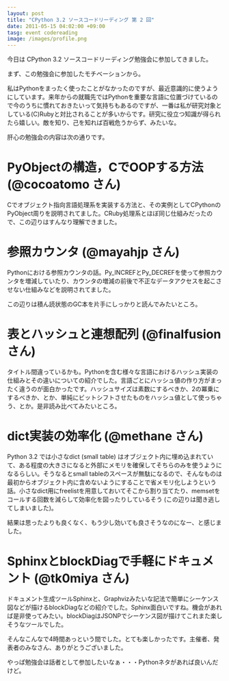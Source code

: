 ```yaml
---
layout: post
title: "CPython 3.2 ソースコードリーディング 第 2 回"
date: 2011-05-15 04:02:00 +09:00
tasg: event codereading
image: /images/profile.png
---
```


今日は CPython 3.2 ソースコードリーディング勉強会に参加してきました。

まず、この勉強会に参加したモチベーションから。

私はPythonをまったく使ったことがなかったのですが、最近意識的に使うようにしています。来年からの就職先ではPythonを重要な言語に位置づけているので今のうちに慣れておきたいって気持ちもあるのですが、一番は私が研究対象としている(C)Rubyと対比されることが多いからです。研究に役立つ知識が得られたら嬉しい。敵を知り、己を知れば百戦危うからず、みたいな。

肝心の勉強会の内容は次の通りです。

# PyObjectの構造，CでOOPする方法 (@cocoatomo さん)

Cでオブジェクト指向言語処理系を実装する方法と、その実例としてCPythonのPyObject周りを説明されてました。CRuby処理系とほぼ同じ仕組みだったので、この辺りはすんなり理解できました。

# 参照カウンタ (@mayahjp さん)

Pythonにおける参照カウンタの話。Py_INCREFとPy_DECREFを使って参照カウンタを増減していたり、カウンタの増減の前後で不正なデータアクセスを起こさせない仕組みなどを説明されてました。

この辺りは積ん読状態のGC本を片手にしっかりと読んでみたいところ。

# 表とハッシュと連想配列 (@finalfusion さん)

タイトル間違っているかも。Pythonを含む様々な言語におけるハッシュ実装の仕組みとその違いについての紹介でした。言語ごとにハッシュ値の作り方がまったく違うのが面白かったです。ハッシュサイズは素数にするべきか、2の冪乗にするべきか、とか、単純にビットシフトさせたものをハッシュ値として使っちゃう、とか。是非読み比べてみたいところ。

# dict実装の効率化 (@methane さん)

Python 3.2 では小さなdict (small table)
はオブジェクト内に埋め込まれていて、ある程度の大きさになると外部にメモリを確保してそちらのみを使うようになるらしい。そうなるとsmall
tableのスペースが無駄になるので、そんなものは最初からオブジェクト内に含めないようにすることで省メモリ化しようという話。小さなdict用にfreelistを用意しておいてそこから割り当てたり、memsetをコールする回数を減らして効率化を図ったりしているそう
(この辺りは聞き逃してしまいました)。

結果は思ったよりも良くなく、もう少し効いても良さそうなのになー、と感じました。

# SphinxとblockDiagで手軽にドキュメント (@tk0miya さん)

ドキュメント生成ツールSphinxと、Graphvizみたいな記法で簡単にシーケンス図などが描けるblockDiagなどの紹介でした。Sphinx面白いですね。機会があれば是非使ってみたい。blockDiagはJSONPでシーケンス図が描けてこれまた楽しそうなツールでした。

そんなこんなで4時間あっという間でした。とても楽しかったです。主催者、発表者のみなさん、ありがとうございました。

やっぱ勉強会は話者として参加したいなぁ・・・Pythonネタがあれば良いんだけど。
